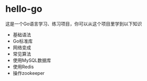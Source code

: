 # hello-go

这是一个Go语言学习、练习项目，你可以从这个项目里学到以下知识
- 基础语法
- Go标准库
- 网络变成
- 常见算法
- 使用MySQL数据库
- 使用Redis
- 操作zookeeper
